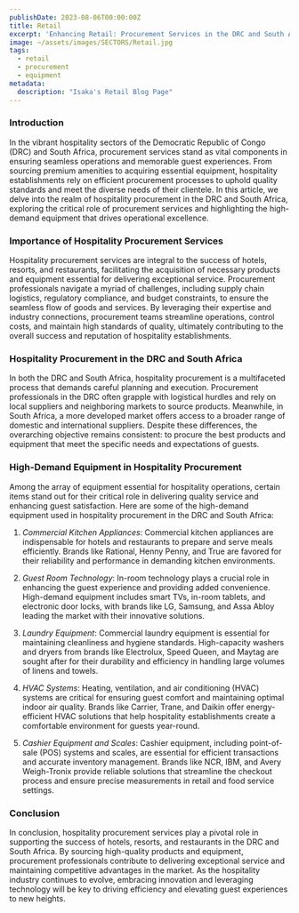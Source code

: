 ```yaml
---
publishDate: 2023-08-06T00:00:00Z
title: Retail
excerpt: 'Enhancing Retail: Procurement Services in the DRC and South Africa'
image: ~/assets/images/SECTORS/Retail.jpg
tags:
  - retail
  - procurement
  - equipment
metadata:
  description: "Isaka's Retail Blog Page"
---
```



### Introduction

In the vibrant hospitality sectors of the Democratic Republic of Congo (DRC) and South Africa, procurement services stand as vital components in ensuring seamless operations and memorable guest experiences. From sourcing premium amenities to acquiring essential equipment, hospitality establishments rely on efficient procurement processes to uphold quality standards and meet the diverse needs of their clientele. In this article, we delve into the realm of hospitality procurement in the DRC and South Africa, exploring the critical role of procurement services and highlighting the high-demand equipment that drives operational excellence.

### Importance of Hospitality Procurement Services

Hospitality procurement services are integral to the success of hotels, resorts, and restaurants, facilitating the acquisition of necessary products and equipment essential for delivering exceptional service. Procurement professionals navigate a myriad of challenges, including supply chain logistics, regulatory compliance, and budget constraints, to ensure the seamless flow of goods and services. By leveraging their expertise and industry connections, procurement teams streamline operations, control costs, and maintain high standards of quality, ultimately contributing to the overall success and reputation of hospitality establishments.

### Hospitality Procurement in the DRC and South Africa

In both the DRC and South Africa, hospitality procurement is a multifaceted process that demands careful planning and execution. Procurement professionals in the DRC often grapple with logistical hurdles and rely on local suppliers and neighboring markets to source products. Meanwhile, in South Africa, a more developed market offers access to a broader range of domestic and international suppliers. Despite these differences, the overarching objective remains consistent: to procure the best products and equipment that meet the specific needs and expectations of guests.

### High-Demand Equipment in Hospitality Procurement

Among the array of equipment essential for hospitality operations, certain items stand out for their critical role in delivering quality service and enhancing guest satisfaction. Here are some of the high-demand equipment used in hospitality procurement in the DRC and South Africa:

1. *Commercial Kitchen Appliances*: Commercial kitchen appliances are indispensable for hotels and restaurants to prepare and serve meals efficiently. Brands like Rational, Henny Penny, and True are favored for their reliability and performance in demanding kitchen environments.

2. *Guest Room Technology*: In-room technology plays a crucial role in enhancing the guest experience and providing added convenience. High-demand equipment includes smart TVs, in-room tablets, and electronic door locks, with brands like LG, Samsung, and Assa Abloy leading the market with their innovative solutions.

3. *Laundry Equipment*: Commercial laundry equipment is essential for maintaining cleanliness and hygiene standards. High-capacity washers and dryers from brands like Electrolux, Speed Queen, and Maytag are sought after for their durability and efficiency in handling large volumes of linens and towels.

4. *HVAC Systems*: Heating, ventilation, and air conditioning (HVAC) systems are critical for ensuring guest comfort and maintaining optimal indoor air quality. Brands like Carrier, Trane, and Daikin offer energy-efficient HVAC solutions that help hospitality establishments create a comfortable environment for guests year-round.

5. *Cashier Equipment and Scales*: Cashier equipment, including point-of-sale (POS) systems and scales, are essential for efficient transactions and accurate inventory management. Brands like NCR, IBM, and Avery Weigh-Tronix provide reliable solutions that streamline the checkout process and ensure precise measurements in retail and food service settings.

### Conclusion

In conclusion, hospitality procurement services play a pivotal role in supporting the success of hotels, resorts, and restaurants in the DRC and South Africa. By sourcing high-quality products and equipment, procurement professionals contribute to delivering exceptional service and maintaining competitive advantages in the market. As the hospitality industry continues to evolve, embracing innovation and leveraging technology will be key to driving efficiency and elevating guest experiences to new heights.



